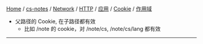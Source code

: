 [Home](https://mengxianbin.github.io) /
[cs-notes](https://mengxianbin.github.io/cs-notes/site) /
[Network](https://mengxianbin.github.io/cs-notes/site/Network) /
[HTTP](https://mengxianbin.github.io/cs-notes/site/Network/HTTP) /
[应用](https://mengxianbin.github.io/cs-notes/site/Network/HTTP/%E5%BA%94%E7%94%A8) /
[Cookie](https://mengxianbin.github.io/cs-notes/site/Network/HTTP/%E5%BA%94%E7%94%A8/Cookie) /
[作用域](https://mengxianbin.github.io/cs-notes/site/Network/HTTP/%E5%BA%94%E7%94%A8/Cookie/%E4%BD%9C%E7%94%A8%E5%9F%9F)

* 父路径的 Cookie, 在子路径都有效
    * 比如 /note 的 cookie，对 /note/cs, /note/cs/lang 都有效

---
